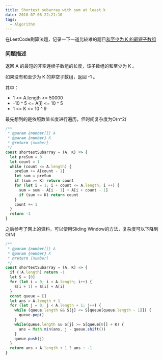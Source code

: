 ```yaml
---
title: Shortest subarray with sum at least k
date: 2018-07-08 22:21:10
tags:
  - Algorithm
---
```


在LeetCode刷算法题，记录一下一道比较难的题目[和至少为 K 的最短子数组](https://leetcode-cn.com/problems/shortest-subarray-with-sum-at-least-k/description/)

### 问题描述

返回 A 的最短的非空连续子数组的长度，该子数组的和至少为 K 。

如果没有和至少为 K 的非空子数组，返回 -1 。

其中：

+ 1 <= A.length <= 50000
+ -10 ^ 5 <= A[i] <= 10 ^ 5
+ 1 <= K <= 10 ^ 9

最先想到的是依照数值长度进行遍历，但时间复杂度为O(n^2)

```js
/**
 * @param {number[]} A
 * @param {number} K
 * @return {number}
 */
const shortestSubarray = (A, K) => {
  let preSum = 0
  let count = 1
  while (count <= A.length) {
    preSum += A[count - 1]
    let sum = preSum
    if (sum >= K) return count
    for (let i = 1; i + count <= A.length; i ++) {
      sum = sum - A[i - 1] + A[i + count - 1]
      if (sum >= K) return count
    }
    count += 1
  }
  return -1
}

```
之后参考了网上的资料，可以使用Sliding Window的方法，复杂度可以下降到O(N)

```js
/**
 * @param {number[]} A
 * @param {number} K
 * @return {number}
 */
const shortestSubarray = (A, K) => {
  if (!A.length) return -1
  let S = [0]
  for (let i = 0; i < A.length; i++) {
    S[i + 1] = S[i] + A[i]
  }
  const queue = []
  let ans = A.length + 1
  for (let j = 0; j < A.length + 1; j++) { 
    while (queue.length && S[j] <= S[queue[queue.length - 1]]) {
      queue.pop()
    }
    while(queue.length && S[j] >= S[queue[0]] + K) {
      ans = Math.min(ans, j - queue.shift())
    }
    queue.push(j)
  }
  return ans < A.length + 1 ? ans : -1
}
```